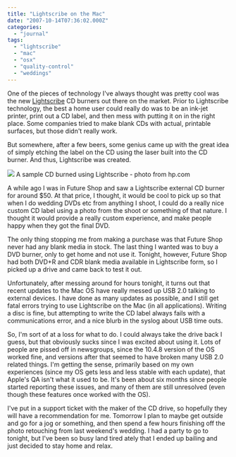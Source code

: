 ```yaml
---
title: "Lightscribe on the Mac"
date: "2007-10-14T07:36:02.000Z"
categories: 
  - "journal"
tags: 
  - "lightscribe"
  - "mac"
  - "osx"
  - "quality-control"
  - "weddings"
---
```


One of the pieces of technology I've always thought was pretty cool was the new [Lightscribe](http://en.wikipedia.org/wiki/LightScribe) CD burners out there on the market. Prior to Lightscribe technology, the best a home user could really do was to be an ink-jet printer, print out a CD label, and then mess with putting it on in the right place. Some companies tried to make blank CDs with actual, printable surfaces, but those didn't really work.

But somewhere, after a few beers, some genius came up with the great idea of simply etching the label on the CD using the laser built into the CD burner. And thus, Lightscribe was created.

![](images/lightscribe_label.jpg) A sample CD burned using Lightscribe - photo from hp.com

A while ago I was in Future Shop and saw a Lightscribe external CD burner for around $50. At that price, I thought, it would be cool to pick up so that when I do wedding DVDs etc from anything I shoot, I could do a really nice custom CD label using a photo from the shoot or something of that nature. I thought it would provide a really custom experience, and make people happy when they got the final DVD.

The only thing stopping me from making a purchase was that Future Shop never had any blank media in stock. The last thing I wanted was to buy a DVD burner, only to get home and not use it. Tonight, however, Future Shop had both DVD+R and CDR blank media available in Lightscribe form, so I picked up a drive and came back to test it out.

Unfortunately, after messing around for hours tonight, it turns out that recent updates to the Mac OS have really messed up USB 2.0 talking to external devices. I have done as many updates as possible, and I still get fatal errors trying to use Lightscribe on the Mac (in all applications). Writing a disc is fine, but attempting to write the CD label always fails with a communications error, and a nice blurb in the syslog about USB time outs.

So, I'm sort of at a loss for what to do. I could always take the drive back I guess, but that obviously sucks since I was excited about using it. Lots of people are pissed off in newsgroups, since the 10.4.8 version of the OS worked fine, and versions after that seemed to have broken many USB 2.0 related things. I'm getting the sense, primarily based on my own experiences (since my OS gets less and less stable with each update), that Apple's QA isn't what it used to be. It's been about six months since people started reporting these issues, and many of them are still unresolved (even though these features once worked with the OS).

I've put in a support ticket with the maker of the CD drive, so hopefully they will have a recommendation for me. Tomorrow I plan to maybe get outside and go for a jog or something, and then spend a few hours finishing off the photo retouching from last weekend's wedding. I had a party to go to tonight, but I've been so busy land tired ately that I ended up bailing and just decided to stay home and relax.
